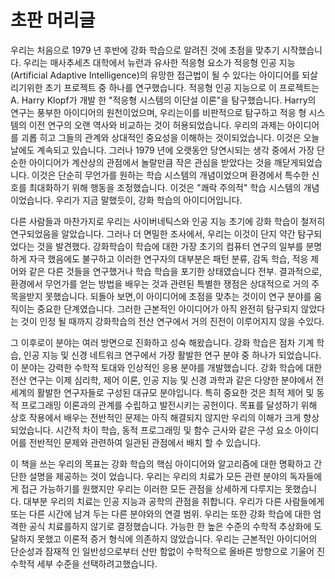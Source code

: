 # **초판 머리글**

우리는 처음으로 1979 년 후반에 강화 학습으로 알려진 것에 초점을 맞추기 시작했습니다. 우리는 매사추세츠 대학에서 뉴런과 유사한 적응형 요소가 적응형 인공 지능\(Artificial Adaptive Intelligence\)의 유망한 접근법이 될 수 있다는 아이디어를 되살리기위한 초기 프로젝트 중 하나를 연구했습니다. 적응형 인공 지능으로 이 프로젝트는 A. Harry Klopf가 개발 한 "적응형 시스템의 이단설 이론"을 탐구했습니다. Harry의 연구는 풍부한 아이디어의 원천이었으며, 우리는이를 비판적으로 탐구하고 적응 형 시스템의 이전 연구의 오랜 역사와 비교하는 것이 허용되었습니다. 우리의 과제는 아이디어를 괴롭 히고 그들의 관계와 상대적인 중요성을 이해하는 것이되었습니다. 이것은 오늘날에도 계속되고 있습니다. 그러나 1979 년에 오랫동안 당연시되는 생각 중에서 가장 단순한 아이디어가 계산상의 관점에서 놀랄만큼 작은 관심을 받았다는 것을 깨닫게되었습니다. 이것은 단순히 무언가를 원하는 학습 시스템의 개념이었으며 환경에서 특수한 신호를 최대화하기 위해 행동을 조정했습니다. 이것은 "쾌락 주의적" 학습 시스템의 개념이었습니다. 우리가 지금 말했듯이, 강화 학습의 아이디어입니다.    


다른 사람들과 마찬가지로 우리는 사이버네틱스와 인공 지능 초기에 강화 학습이 철저히 연구되었음을 알았습니다. 그러나 더 면밀한 조사에서, 우리는 이것이 단지 약간 탐구되었다는 것을 발견했다. 강화학습이 학습에 대한 가장 초기의 컴퓨터 연구의 일부를 분명하게 자극 했음에도 불구하고 이러한 연구자의 대부분은 패턴 분류, 감독 학습, 적응 제어와 같은 다른 것들을 연구했거나 학습 학습을 포기한 상태였습니다 전부. 결과적으로, 환경에서 무언가를 얻는 방법을 배우는 것과 관련된 특별한 쟁점은 상대적으로 거의 주목을받지 못했습니다. 되돌아 보면,이 아이디어에 초점을 맞추는 것이이 연구 분야를 움직이는 중요한 단계였습니다. 그러한 근본적인 아이디어가 아직 완전히 탐구되지 않았다는 것이 인정 될 때까지 강화학습의 전산 연구에서 거의 진전이 이루어지지 않을 수있다.

그 이후로이 분야는 여러 방면으로 진화하고 성숙 해왔습니다. 강화 학습은 점차 기계 학습, 인공 지능 및 신경 네트워크 연구에서 가장 활발한 연구 분야 중 하나가 되었습니다. 이 분야는 강력한 수학적 토대와 인상적인 응용 분야를 개발했습니다. 강화 학습에 대한 전산 연구는 이제 심리학, 제어 이론, 인공 지능 및 신경 과학과 같은 다양한 분야에서 전세계의 활발한 연구자들로 구성된 대규모 분야입니다. 특히 중요한 것은 최적 제어 및 동적 프로그래밍 이론과의 관계를 수립하고 발전시키는 공헌이다. 목표를 달성하기 위해 상호 작용에서 배우는 전반적인 문제는 아직 해결되지 않지만 우리의 이해가 크게 향상되었습니다. 시간적 차이 학습, 동적 프로그래밍 및 함수 근사와 같은 구성 요소 아이디어를 전반적인 문제와 관련하여 일관된 관점에서 배치 할 수 있습니다.

이 책을 쓰는 우리의 목표는 강화 학습의 핵심 아이디어와 알고리즘에 대한 명확하고 간단한 설명을 제공하는 것이 었습니다. 우리는 우리의 치료가 모든 관련 분야의 독자들에게 접근 가능하기를 원했지만 우리는 이러한 모든 관점을 상세하게 다루지는 못했습니다. 대부분 우리의 치료는 인공 지능과 공학의 관점을 취합니다. 우리가 다른 사람들에게 또는 다른 시간에 남겨 두는 다른 분야와의 연결 범위. 우리는 또한 강화 학습에 대한 엄격한 공식 치료를하지 않기로 결정했습니다. 가능한 한 높은 수준의 수학적 추상화에 도달하지 못했고 이론적 증거 형식에 의존하지 않았습니다. 우리는 근본적인 아이디어의 단순성과 잠재적 인 일반성으로부터 산만 함없이 수학적으로 올바른 방향으로 기울어 진 수학적 세부 수준을 선택하려고했습니다. 

